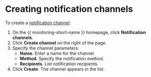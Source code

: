 # Creating notification channels

To create a [notification channel](../../concepts/alerting.md#notification-channel):

1. On the {{ monitoring-short-name }} homepage, click **Notification channels**.
1. Click **Create channel** on the right of the page.
1. Specify the channel parameters:
   - **Name**. Enter a name for the channel.
   - **Method**. Specify the notification method.
   - **Recipients**. List notification recipients.
1. Click **Create**. The channel appears in the list.
